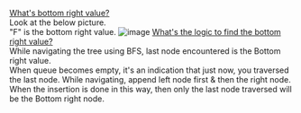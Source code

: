 <ins>What's bottom right value?</ins></br>
Look at the below picture.</br>
"F" is the bottom right value.
![image](https://github.com/user-attachments/assets/5656c6cc-a1e5-491f-86f5-085961a092cd)
<ins>What's the logic to find the bottom right value?</ins></br>
While navigating the tree using BFS, last node encountered is the Bottom right value.</br>
When queue becomes empty, it's an indication that just now, you traversed the last node.
While navigating, append left node first & then the right node. When the insertion is done
in this way, then only the last node traversed will be the Bottom right node.
